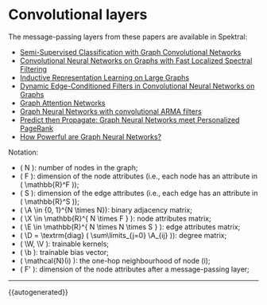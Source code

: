 # Convolutional layers

The message-passing layers from these papers are available in Spektral:

- [Semi-Supervised Classification with Graph Convolutional Networks](https://arxiv.org/abs/1609.02907)
- [Convolutional Neural Networks on Graphs with Fast Localized Spectral Filtering](https://arxiv.org/abs/1606.09375)
- [Inductive Representation Learning on Large Graphs](https://arxiv.org/abs/1706.02216)
- [Dynamic Edge-Conditioned Filters in Convolutional Neural Networks on Graphs](https://arxiv.org/abs/1704.02901)
- [Graph Attention Networks](https://arxiv.org/abs/1710.10903)
- [Graph Neural Networks with convolutional ARMA filters](https://arxiv.org/abs/1901.01343)
- [Predict then Propagate: Graph Neural Networks meet Personalized PageRank](https://arxiv.org/abs/1810.05997)
- [How Powerful are Graph Neural Networks?](https://arxiv.org/abs/1810.00826)

Notation:

- \( N \): number of nodes in the graph;
- \( F \): dimension of the node attributes (i.e., each node has an attribute in \( \mathbb{R}^F \));
- \( S \): dimension of the edge attributes (i.e., each edge has an attribute in \( \mathbb{R}^S \));
- \( \A \in \{0, 1\}^{N \times N}\): binary adjacency matrix;
- \( \X \in \mathbb{R}^{ N \times F } \): node attributes matrix;
- \( \E \in \mathbb{R}^{ N \times N \times S } \): edge attributes matrix;
- \( \D = \textrm{diag} ( \sum\limits_{j=0} \A_{ij} )\): degree matrix;
- \( \W, \V \): trainable kernels;
- \( \b \): trainable bias vector;
- \( \mathcal{N}(i) \): the one-hop neighbourhood of node \(i\); 
- \( F' \): dimension of the node attributes after a message-passing layer;

---

{{autogenerated}}
